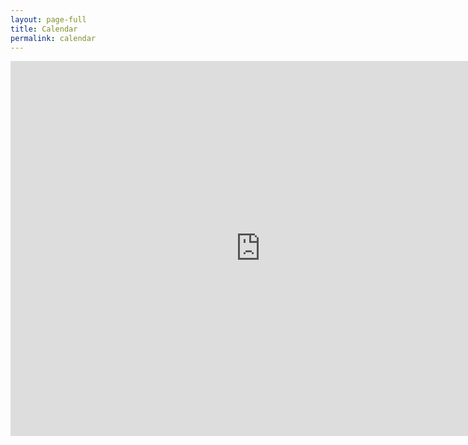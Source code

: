 ```yaml
---
layout: page-full
title: Calendar
permalink: calendar
---
```


<iframe src="https://calendar.google.com/calendar/embed?showPrint=0&amp;mode=WEEK&amp;height=600&amp;wkst=2&amp;bgcolor=%23FFFFFF&amp;src=walker.s.nick%40gmail.com&amp;color=%ff0000&amp;src=9ktl3voeh50mbdp6p6jn7nnm6k%40group.calendar.google.com&amp;color=%00ff00&amp;src=gdj4hi97qo7en2lq0ltcjkbhoo@group.calendar.google.com&amp;color=%00ff00&amp;ctz=America%2FChicago" style="border-width:0" width="800" height="600" frameborder="0" scrolling="no"></iframe>


